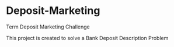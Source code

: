 # Deposit-Marketing
 Term Deposit Marketing Challenge
 
This project is created to solve a Bank Deposit Description Problem
